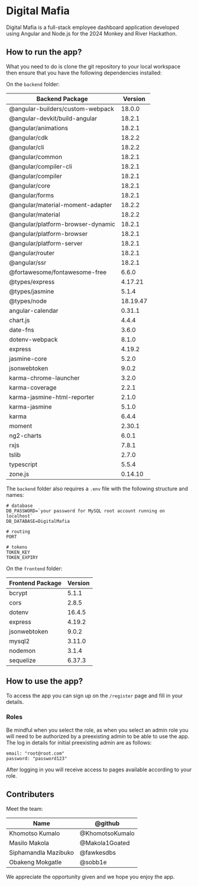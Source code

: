 # Digital Mafia

Digital Mafia is a full-stack employee dashboard application developed using Angular and Node.js for the 2024 Monkey and River Hackathon.

## How to run the app?

What you need to do is clone the git repository to your local workspace then ensure that you have the following dependencies installed:

On the `backend` folder:

| Backend Package                   | Version  |
| --------------------------------- | -------- |
| @angular-builders/custom-webpack  | 18.0.0   |
| @angular-devkit/build-angular     | 18.2.1   |
| @angular/animations               | 18.2.1   |
| @angular/cdk                      | 18.2.2   |
| @angular/cli                      | 18.2.2   |
| @angular/common                   | 18.2.1   |
| @angular/compiler-cli             | 18.2.1   |
| @angular/compiler                 | 18.2.1   |
| @angular/core                     | 18.2.1   |
| @angular/forms                    | 18.2.1   |
| @angular/material-moment-adapter  | 18.2.2   |
| @angular/material                 | 18.2.2   |
| @angular/platform-browser-dynamic | 18.2.1   |
| @angular/platform-browser         | 18.2.1   |
| @angular/platform-server          | 18.2.1   |
| @angular/router                   | 18.2.1   |
| @angular/ssr                      | 18.2.1   |
| @fortawesome/fontawesome-free     | 6.6.0    |
| @types/express                    | 4.17.21  |
| @types/jasmine                    | 5.1.4    |
| @types/node                       | 18.19.47 |
| angular-calendar                  | 0.31.1   |
| chart.js                          | 4.4.4    |
| date-fns                          | 3.6.0    |
| dotenv-webpack                    | 8.1.0    |
| express                           | 4.19.2   |
| jasmine-core                      | 5.2.0    |
| jsonwebtoken                      | 9.0.2    |
| karma-chrome-launcher             | 3.2.0    |
| karma-coverage                    | 2.2.1    |
| karma-jasmine-html-reporter       | 2.1.0    |
| karma-jasmine                     | 5.1.0    |
| karma                             | 6.4.4    |
| moment                            | 2.30.1   |
| ng2-charts                        | 6.0.1    |
| rxjs                              | 7.8.1    |
| tslib                             | 2.7.0    |
| typescript                        | 5.5.4    |
| zone.js                           | 0.14.10  |

The `backend` folder also requires a `.env` file with the following structure and names:

```
# database
DB_PASSWORD=`your password for MySQL root account running on localhost`
DB_DATABASE=DigitalMafia

# routing
PORT

# tokens
TOKEN_KEY
TOKEN_EXPIRY
```

On the `frontend` folder:

| Frontend Package | Version |
| ---------------- | ------- |
| bcrypt           | 5.1.1   |
| cors             | 2.8.5   |
| dotenv           | 16.4.5  |
| express          | 4.19.2  |
| jsonwebtoken     | 9.0.2   |
| mysql2           | 3.11.0  |
| nodemon          | 3.1.4   |
| sequelize        | 6.37.3  |

## How to use the app?

To access the app you can sign up on the `/register` page and fill in your details.

### Roles

Be mindful when you select the role, as when you select an admin role you will need to be authorized by a preexisting admin to be able to use the app. The log in details for initial preexisting admin are as follows:

```
email: "root@root.com"
password: "password123"
```

After logging in you will receive access to pages available according to your role.

## Contributers

Meet the team:

| Name                 | @github         |
| -------------------- | --------------- |
| Khomotso Kumalo      | @KhomotsoKumalo |
| Masilo Makola        | @Makola1Goated  |
| Siphamandla Mazibuko | @fawkesdbs      |
| Obakeng Mokgatle     | @sobb1e         |

We appreciate the opportunity given and we hope you enjoy the app.
